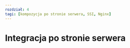 ```yaml
---
rozdział: 4
tagi: [kompozycja po stronie serwera, SSI, Nginx]
---
```


# Integracja po stronie serwera

